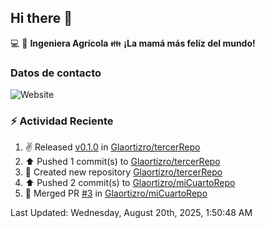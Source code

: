 ## Hi there 👋

:computer: :seedling: **Ingeniera Agrícola**
:family: **¡La mamá más felíz del mundo!**

### Datos de contacto

![Website](https://img.shields.io/website?url=https%3A%2F%2Fwww.linkedin.com%2Fin%2Falexandra-ortiz-rocha-180a008b%2F)

### :zap: Actividad Reciente

<!--RECENT_ACTIVITY:start-->
1. ✌️ Released [v0.1.0](https://github.com/Glaortizro/tercerRepo/releases/tag/v0.1.0) in [Glaortizro/tercerRepo](https://github.com/Glaortizro/tercerRepo)<br>
2. ⬆️ Pushed 1 commit(s) to [Glaortizro/tercerRepo](https://github.com/Glaortizro/tercerRepo)<br>
3. 📔 Created new repository [Glaortizro/tercerRepo](https://github.com/Glaortizro/tercerRepo)<br>
4. ⬆️ Pushed 2 commit(s) to [Glaortizro/miCuartoRepo](https://github.com/Glaortizro/miCuartoRepo)<br>
5. 🎉 Merged PR [#3](https://github.com/Glaortizro/miCuartoRepo/pull/3) in [Glaortizro/miCuartoRepo](https://github.com/Glaortizro/miCuartoRepo)<br>
<!--RECENT_ACTIVITY:end-->
<!--RECENT_ACTIVITY:last_update-->
Last Updated: Wednesday, August 20th, 2025, 1:50:48 AM
<!--RECENT_ACTIVITY:last_update_end-->

